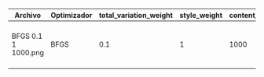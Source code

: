 | Archivo | Optimizador | total_variation_weight | style_weight | content_weight | Image |
| --- | --- | --- | --- | --- | --- |
| BFGS 0.1 1 1000.png | BFGS | 0.1 | 1 | 1000 | <img style="-webkit-user-select: none;margin: auto;cursor: zoom-in;background-color: hsl(0, 0%, 90%);transition: background-color 300ms;" src="https://raw.githubusercontent.com/LCaravaggio/DeepLearning_ITBA/main/CV/TPFinal/Images/BFGS%200.1%201%201000.png" width="115" height="88.75"> | 
